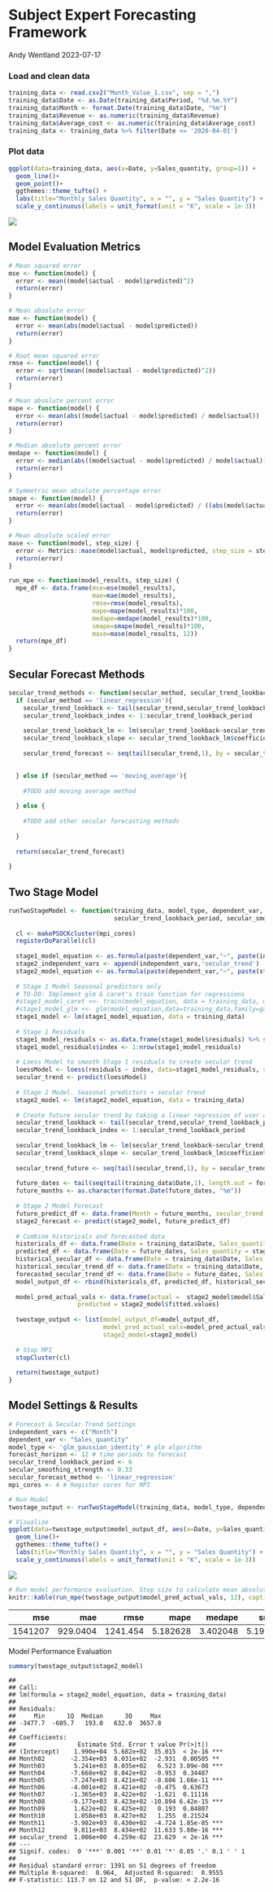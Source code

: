 Subject Expert Forecasting Framework
================
Andy Wentland
2023-07-17

### Load and clean data

``` r
training_data <- read.csv2("Month_Value_1.csv", sep = ",")
training_data$Date <- as.Date(training_data$Period, "%d.%m.%Y")
training_data$Month <- format.Date(training_data$Date, "%m")
training_data$Revenue <- as.numeric(training_data$Revenue)
training_data$Average_cost <- as.numeric(training_data$Average_cost)
training_data <- training_data %>% filter(Date <= '2020-04-01')
```

### Plot data

``` r
ggplot(data=training_data, aes(x=Date, y=Sales_quantity, group=1)) +
  geom_line()+
  geom_point()+
  ggthemes::theme_tufte() +
  labs(title="Monthly Sales Quantity", x = "", y = "Sales Quantity") + 
  scale_y_continuous(labels = unit_format(unit = "K", scale = 1e-3))
```

![](SEFF_files/figure-gfm/unnamed-chunk-2-1.png)<!-- -->

## Model Evaluation Metrics

``` r
# Mean squared error
mse <- function(model) {
  error <- mean((model$actual - model$predicted)^2)
  return(error)
}

# Mean absolute error
mae <- function(model) {
  error <- mean(abs(model$actual - model$predicted))
  return(error)
}

# Root mean squared error
rmse <- function(model) {
  error <- sqrt(mean((model$actual - model$predicted)^2))
  return(error)
}

# Mean absolute percent error
mape <- function(model) {
  error <- mean(abs((model$actual - model$predicted) / model$actual))
  return(error)
}

# Median absolute percent error
medape <- function(model) {
  error <- median(abs((model$actual - model$predicted) / model$actual))
  return(error)
}

# Symmetric mean absolute percentage error
smape <- function(model) {
  error <- mean(abs(model$actual - model$predicted) / ((abs(model$actual) + abs(model$predicted)) / 2))
  return(error)
}

# Mean absolute scaled error
mase <- function(model, step_size) {
  error <- Metrics::mase(model$actual, model$predicted, step_size = step_size)
  return(error)
}

run_mpe <- function(model_results, step_size) {
  mpe_df <- data.frame(mse=mse(model_results), 
                       mae=mae(model_results), 
                       rmse=rmse(model_results),
                       mape=mape(model_results)*100,
                       medape=medape(model_results)*100,
                       smape=smape(model_results)*100,
                       mase=mase(model_results, 12))
  return(mpe_df)
}
```

## Secular Forecast Methods

``` r
secular_trend_methods <- function(secular_method, secular_trend_lookback, secular_trend_lookback_index){
  if (secular_method == 'linear_regression'){
    secular_trend_lookback <- tail(secular_trend,secular_trend_lookback_period)
    secular_trend_lookback_index <- 1:secular_trend_lookback_period
    
    secular_trend_lookback_lm <- lm(secular_trend_lookback~secular_trend_lookback_index)
    secular_trend_lookback_slope <- secular_trend_lookback_lm$coefficients[2]
    
    secular_trend_forecast <- seq(tail(secular_trend,1), by = secular_trend_lookback_slope, length.out = forecast_horizon)
    

  } else if (secular_method == 'moving_average'){
    
    #TODO add moving average method
    
  } else {
    
    #TODO add other secular forecasting methods
    
  }
 
  return(secular_trend_forecast)
   
}
```

## Two Stage Model

``` r
runTwoStageModel <- function(training_data, model_type, dependent_var, independent_vars, forecast_horizon, 
                             secular_trend_lookback_period, secular_smoothing_strength, secular_forecast_method, mpi_cores) {
  
  cl <- makePSOCKcluster(mpi_cores)
  registerDoParallel(cl)
  
  stage1_model_equation <- as.formula(paste(dependent_var,"~", paste(independent_vars, collapse="+")))
  stage2_independent_vars <- append(independent_vars,'secular_trend')
  stage2_model_equation <- as.formula(paste(dependent_var,"~", paste(stage2_independent_vars, collapse="+")))
  
  # Stage 1 Model Seasonal predictors only
  # TO-DO: Implement glm & caret's train function for regressions
  #stage1_model_caret <<- train(model_equation, data = training_data, method = "glm", family = "gaussian")
  #stage1_model_glm <<- glm(model_equation,data=training_data,family=gaussian(link = "identity"))
  stage1_model <- lm(stage1_model_equation, data = training_data) 
  
  # Stage 1 Residuals
  stage1_model_residuals <- as.data.frame(stage1_model$residuals) %>% setNames(c("residuals"))
  stage1_model_residuals$index <- 1:nrow(stage1_model_residuals)
  
  # Loess Model to smooth Stage 1 residuals to create secular trend
  loessModel <- loess(residuals ~ index, data=stage1_model_residuals, span=secular_smoothing_strength)
  secular_trend <- predict(loessModel) 
  
  # Stage 2 Model. Seasonal predictors + secular trend
  stage2_model <- lm(stage2_model_equation, data = training_data)
  
  # Create future secular trend by taking a linear regression of user defined historical period
  secular_trend_lookback <- tail(secular_trend,secular_trend_lookback_period)
  secular_trend_lookback_index <- 1:secular_trend_lookback_period
  
  secular_trend_lookback_lm <- lm(secular_trend_lookback~secular_trend_lookback_index)
  secular_trend_lookback_slope <- secular_trend_lookback_lm$coefficients[2]
  
  secular_trend_future <- seq(tail(secular_trend,1), by = secular_trend_lookback_slope, length.out = forecast_horizon)
  
  future_dates <- tail(seq(tail(training_data$Date,1), length.out = forecast_horizon+1, by = "month"),forecast_horizon)
  future_months <- as.character(format.Date(future_dates, "%m"))
  
  # Stage 2 Model Forecast
  future_predict_df <- data.frame(Month = future_months, secular_trend = secular_trend_future)
  stage2_forecast <- predict(stage2_model, future_predict_df)
  
  # Combine historicals and forecasted data
  historicals_df <- data.frame(Date = training_data$Date, Sales_quantity = training_data$Sales_quantity, type='Actuals')
  predicted_df <- data.frame(Date = future_dates, Sales_quantity = stage2_forecast, type='Forecast')
  historical_secular_df <- data.frame(Date = training_data$Date, Sales_quantity = stage1_model_residuals$residuals, type='Secular Actuals')
  historical_secular_trend_df <- data.frame(Date = training_data$Date, Sales_quantity = secular_trend, type='Secular Trend')
  forecasted_secular_trend_df <- data.frame(Date = future_dates, Sales_quantity = secular_trend_future, type='Secular Forecast')
  model_output_df <- rbind(historicals_df, predicted_df, historical_secular_df, historical_secular_trend_df, forecasted_secular_trend_df)
  
  model_pred_actual_vals <- data.frame(actual =  stage2_model$model$Sales_quantity, 
                   predicted = stage2_model$fitted.values)
  
  twostage_output <- list(model_output_df=model_output_df, 
                          model_pred_actual_vals=model_pred_actual_vals,
                          stage2_model=stage2_model)  
  
  # Stop MPI
  stopCluster(cl)
  
  return(twostage_output)
}
```

## Model Settings & Results

``` r
# Forecast & Secular Trend Settings
independent_vars <- c("Month")
dependent_var <- "Sales_quantity"
model_type <- 'glm_gaussian_identity' # glm algorithm
forecast_horizon <- 12 # time periods to forecast
secular_trend_lookback_period <- 6
secular_smoothing_strength <- 0.33
secular_forecast_method <- 'linear_regression'
mpi_cores <- 4 # Register cores for MPI

# Run Model
twostage_output <- runTwoStageModel(training_data, model_type, dependent_var, independent_vars, forecast_horizon, secular_trend_lookback_period, secular_smoothing_strength, secular_forecast_method, mpi_cores)

# Visualize
ggplot(data=twostage_output$model_output_df, aes(x=Date, y=Sales_quantity, color=type)) +
  geom_line()+
  ggthemes::theme_tufte() +
  labs(title="Monthly Sales Quantity", x = "", y = "Sales Quantity") + 
  scale_y_continuous(labels = unit_format(unit = "K", scale = 1e-3))
```

![](SEFF_files/figure-gfm/unnamed-chunk-6-1.png)<!-- -->

``` r
# Run model performance evaluation. Step size to calculate mean absolute scaled error
knitr::kable(run_mpe(twostage_output$model_pred_actual_vals, 12), caption = "Model Performance Evaluation")
```

|     mse |      mae |     rmse |     mape |   medape |    smape |      mase |
|--------:|---------:|---------:|---------:|---------:|---------:|----------:|
| 1541207 | 929.0404 | 1241.454 | 5.182628 | 3.402048 | 5.190289 | 0.3551874 |

Model Performance Evaluation

``` r
summary(twostage_output$stage2_model)
```

    ## 
    ## Call:
    ## lm(formula = stage2_model_equation, data = training_data)
    ## 
    ## Residuals:
    ##     Min      1Q  Median      3Q     Max 
    ## -3477.7  -605.7   193.0   632.0  3657.8 
    ## 
    ## Coefficients:
    ##                 Estimate Std. Error t value Pr(>|t|)    
    ## (Intercept)    1.990e+04  5.682e+02  35.015  < 2e-16 ***
    ## Month02       -2.354e+03  8.031e+02  -2.931  0.00505 ** 
    ## Month03        5.241e+03  8.035e+02   6.523 3.09e-08 ***
    ## Month04       -7.668e+02  8.042e+02  -0.953  0.34487    
    ## Month05       -7.247e+03  8.421e+02  -8.606 1.66e-11 ***
    ## Month06       -4.001e+02  8.421e+02  -0.475  0.63673    
    ## Month07       -1.365e+03  8.422e+02  -1.621  0.11116    
    ## Month08       -9.177e+03  8.423e+02 -10.894 6.42e-15 ***
    ## Month09        1.622e+02  8.425e+02   0.193  0.84807    
    ## Month10        1.058e+03  8.427e+02   1.255  0.21524    
    ## Month11       -3.982e+03  8.430e+02  -4.724 1.85e-05 ***
    ## Month12        9.811e+03  8.434e+02  11.633 5.80e-16 ***
    ## secular_trend  1.006e+00  4.259e-02  23.629  < 2e-16 ***
    ## ---
    ## Signif. codes:  0 '***' 0.001 '**' 0.01 '*' 0.05 '.' 0.1 ' ' 1
    ## 
    ## Residual standard error: 1391 on 51 degrees of freedom
    ## Multiple R-squared:  0.964,  Adjusted R-squared:  0.9555 
    ## F-statistic: 113.7 on 12 and 51 DF,  p-value: < 2.2e-16
